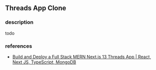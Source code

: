 ## Threads App Clone
### description

todo

### references

- [Build and Deploy a Full Stack MERN Next.js 13 Threads App | React, Next JS, TypeScript, MongoDB](https://youtu.be/O5cmLDVTgAs?si=O_MGS7DdcwJ1fjo2)
